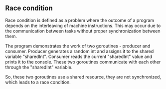 ## Race condition

Race condition is defined as a problem where the outcome of a program depends on the interleaving of machine instructions. This may occur due to the communication between tasks without proper synchronization between them.

The program demonstrates the work of two goroutines - producer and consumer. Producer generates a random int and assigns it to the shared variable "sharedInt". Consumer reads the current "sharedInt" value and prints it to the console. These two goroutines communicate with each other through the "sharedInt" variable.

So, these two goroutines use a shared resource, they are not synchronized, which leads to a race condition.